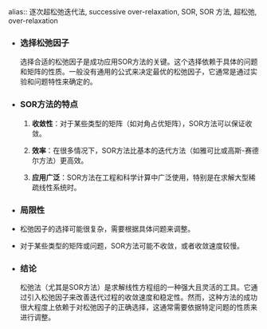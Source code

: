 alias:: 逐次超松弛迭代法, successive over-relaxation, SOR, SOR 方法, 超松弛, over-relaxation

- ### 选择松弛因子
  
  选择合适的松弛因子是成功应用SOR方法的关键。这个选择依赖于具体的问题和矩阵的性质。一般没有通用的公式来决定最优的松弛因子，它通常是通过实验和问题特性来确定的。
- ### SOR方法的特点
  
  1. **收敛性**：对于某些类型的矩阵（如对角占优矩阵），SOR方法可以保证收敛。
  
  2. **效率**：在很多情况下，SOR方法比基本的迭代方法（如雅可比或高斯-赛德尔方法）更高效。
  
  3. **应用广泛**：SOR方法在工程和科学计算中广泛使用，特别是在求解大型稀疏线性系统时。
- ### 局限性
- 松弛因子的选择可能很复杂，需要根据具体问题来调整。
- 对于某些类型的矩阵或问题，SOR方法可能不收敛，或者收敛速度较慢。
- ### 结论
  
  松弛法（尤其是SOR方法）是求解线性方程组的一种强大且灵活的工具。它通过引入松弛因子来改善迭代过程的收敛速度和稳定性。然而，这种方法的成功很大程度上依赖于对松弛因子的正确选择，这通常需要依据特定问题的性质来进行调整。